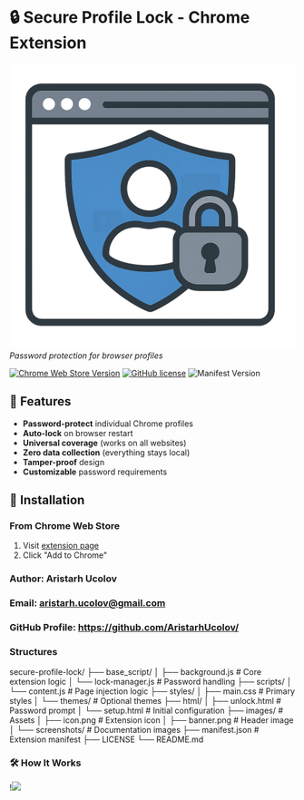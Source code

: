 # 🔒 Secure Profile Lock - Chrome Extension

![Extension Screenshot](/images/icon.png)  
*Password protection for browser profiles*

[![Chrome Web Store Version](https://img.shields.io/chrome-web-store/v/your-extension-id?color=blue)](https://chrome.google.com/webstore/detail/aonieimkkkiknekpipfblglanjganbol/preview)
[![GitHub license](https://img.shields.io/badge/license-MIT-green)](https://github.com/AristarhUcolov/Browser-Profiles-Authentication-Secure-Profile-Lock/LICENSE)
![Manifest Version](https://img.shields.io/badge/manifest-v3-important)

## 🌟 Features

- **Password-protect** individual Chrome profiles
- **Auto-lock** on browser restart
- **Universal coverage** (works on all websites)
- **Zero data collection** (everything stays local)
- **Tamper-proof** design
- **Customizable** password requirements

## 🚀 Installation

### From Chrome Web Store
1. Visit [extension page](https://chrome.google.com/webstore/detail/secure-profile-lock/your-extension-id)
2. Click "Add to Chrome"

### Author: Aristarh Ucolov
### Email: aristarh.ucolov@gmail.com
### GitHub Profile: https://github.com/AristarhUcolov/

### Structures
secure-profile-lock/
├── base_script/
│   ├── background.js       # Core extension logic
│   └── lock-manager.js     # Password handling
├── scripts/
│   └── content.js          # Page injection logic
├── styles/
│   ├── main.css            # Primary styles
│   └── themes/             # Optional themes
├── html/
│   ├── unlock.html         # Password prompt
│   └── setup.html          # Initial configuration
├── images/                 # Assets
│   ├── icon.png            # Extension icon
│   ├── banner.png          # Header image
│   └── screenshots/        # Documentation images
├── manifest.json           # Extension manifest
├── LICENSE
└── README.md
### 🛠️ How It Works

!<img src="https://github.com/user-attachments/assets/ca3446d7-0586-4570-b5bb-3a382422a362" width="500">

